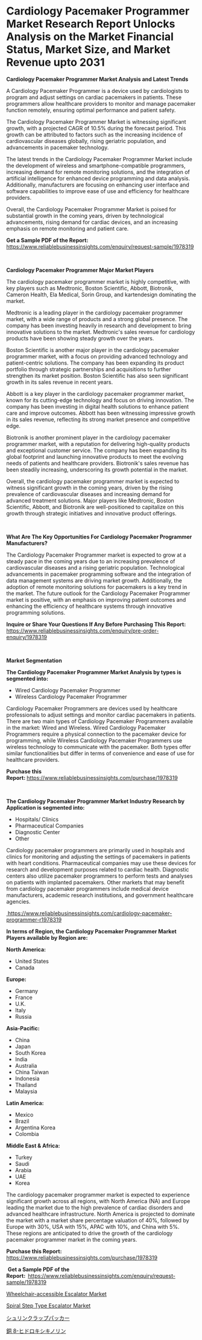 <p><h1>Cardiology Pacemaker Programmer Market Research Report Unlocks Analysis on the Market Financial Status, Market Size, and Market Revenue upto 2031</h1></p><p><strong>Cardiology Pacemaker Programmer Market Analysis and Latest Trends</strong></p>
<p><p>A Cardiology Pacemaker Programmer is a device used by cardiologists to program and adjust settings on cardiac pacemakers in patients. These programmers allow healthcare providers to monitor and manage pacemaker function remotely, ensuring optimal performance and patient safety.</p><p>The Cardiology Pacemaker Programmer Market is witnessing significant growth, with a projected CAGR of 10.5% during the forecast period. This growth can be attributed to factors such as the increasing incidence of cardiovascular diseases globally, rising geriatric population, and advancements in pacemaker technology.</p><p>The latest trends in the Cardiology Pacemaker Programmer Market include the development of wireless and smartphone-compatible programmers, increasing demand for remote monitoring solutions, and the integration of artificial intelligence for enhanced device programming and data analysis. Additionally, manufacturers are focusing on enhancing user interface and software capabilities to improve ease of use and efficiency for healthcare providers.</p><p>Overall, the Cardiology Pacemaker Programmer Market is poised for substantial growth in the coming years, driven by technological advancements, rising demand for cardiac devices, and an increasing emphasis on remote monitoring and patient care.</p></p>
<p><strong>Get a Sample PDF of the Report:&nbsp;</strong> <a href="https://www.reliablebusinessinsights.com/enquiry/request-sample/1978319">https://www.reliablebusinessinsights.com/enquiry/request-sample/1978319</a></p>
<p>&nbsp;</p>
<p><strong>Cardiology Pacemaker Programmer Major Market Players</strong></p>
<p><p>The cardiology pacemaker programmer market is highly competitive, with key players such as Medtronic, Boston Scientific, Abbott, Biotronik, Cameron Health, Ela Medical, Sorin Group, and kartendesign dominating the market. </p><p>Medtronic is a leading player in the cardiology pacemaker programmer market, with a wide range of products and a strong global presence. The company has been investing heavily in research and development to bring innovative solutions to the market. Medtronic's sales revenue for cardiology products have been showing steady growth over the years.</p><p>Boston Scientific is another major player in the cardiology pacemaker programmer market, with a focus on providing advanced technology and patient-centric solutions. The company has been expanding its product portfolio through strategic partnerships and acquisitions to further strengthen its market position. Boston Scientific has also seen significant growth in its sales revenue in recent years.</p><p>Abbott is a key player in the cardiology pacemaker programmer market, known for its cutting-edge technology and focus on driving innovation. The company has been investing in digital health solutions to enhance patient care and improve outcomes. Abbott has been witnessing impressive growth in its sales revenue, reflecting its strong market presence and competitive edge.</p><p>Biotronik is another prominent player in the cardiology pacemaker programmer market, with a reputation for delivering high-quality products and exceptional customer service. The company has been expanding its global footprint and launching innovative products to meet the evolving needs of patients and healthcare providers. Biotronik's sales revenue has been steadily increasing, underscoring its growth potential in the market. </p><p>Overall, the cardiology pacemaker programmer market is expected to witness significant growth in the coming years, driven by the rising prevalence of cardiovascular diseases and increasing demand for advanced treatment solutions. Major players like Medtronic, Boston Scientific, Abbott, and Biotronik are well-positioned to capitalize on this growth through strategic initiatives and innovative product offerings.</p></p>
<p>&nbsp;</p>
<p><strong>What Are The Key Opportunities For Cardiology Pacemaker Programmer Manufacturers?</strong></p>
<p><p>The Cardiology Pacemaker Programmer market is expected to grow at a steady pace in the coming years due to an increasing prevalence of cardiovascular diseases and a rising geriatric population. Technological advancements in pacemaker programming software and the integration of data management systems are driving market growth. Additionally, the adoption of remote monitoring solutions for pacemakers is a key trend in the market. The future outlook for the Cardiology Pacemaker Programmer market is positive, with an emphasis on improving patient outcomes and enhancing the efficiency of healthcare systems through innovative programming solutions.</p></p>
<p><strong>Inquire or Share Your Questions If Any Before Purchasing This Report:</strong> <a href="https://www.reliablebusinessinsights.com/enquiry/pre-order-enquiry/1978319">https://www.reliablebusinessinsights.com/enquiry/pre-order-enquiry/1978319</a></p>
<p>&nbsp;</p>
<p><strong>Market Segmentation</strong></p>
<p><strong>The Cardiology Pacemaker Programmer Market Analysis by types is segmented into:</strong></p>
<p><ul><li>Wired Cardiology Pacemaker Programmer</li><li>Wireless Cardiology Pacemaker Programmer</li></ul></p>
<p><p>Cardiology Pacemaker Programmers are devices used by healthcare professionals to adjust settings and monitor cardiac pacemakers in patients. There are two main types of Cardiology Pacemaker Programmers available in the market: Wired and Wireless. Wired Cardiology Pacemaker Programmers require a physical connection to the pacemaker device for programming, while Wireless Cardiology Pacemaker Programmers use wireless technology to communicate with the pacemaker. Both types offer similar functionalities but differ in terms of convenience and ease of use for healthcare providers.</p></p>
<p><strong>Purchase this Report:&nbsp;</strong><a href="https://www.reliablebusinessinsights.com/purchase/1978319">https://www.reliablebusinessinsights.com/purchase/1978319</a></p>
<p>&nbsp;</p>
<p><strong>The Cardiology Pacemaker Programmer Market Industry Research by Application is segmented into:</strong></p>
<p><ul><li>Hospitals/ Clinics</li><li>Pharmaceutical Companies</li><li>Diagnostic Center</li><li>Other</li></ul></p>
<p><p>Cardiology pacemaker programmers are primarily used in hospitals and clinics for monitoring and adjusting the settings of pacemakers in patients with heart conditions. Pharmaceutical companies may use these devices for research and development purposes related to cardiac health. Diagnostic centers also utilize pacemaker programmers to perform tests and analyses on patients with implanted pacemakers. Other markets that may benefit from cardiology pacemaker programmers include medical device manufacturers, academic research institutions, and government healthcare agencies.</p></p>
<p><a href="https://www.reliablebusinessinsights.com/cardiology-pacemaker-programmer-r1978319">&nbsp;https://www.reliablebusinessinsights.com/cardiology-pacemaker-programmer-r1978319</a></p>
<p><strong>In terms of Region, the Cardiology Pacemaker Programmer Market Players available by Region are:</strong></p>
<p>
    <p> <strong> North America: </strong>
        <ul>
            <li>United States</li>
            <li>Canada</li>
        </ul>
        </p> 
    <p> <strong> Europe: </strong>
        <ul>
            <li>Germany</li>
            <li>France</li>
            <li>U.K.</li>
            <li>Italy</li>
            <li>Russia</li>
        </ul>
        </p> 
    <p> <strong> Asia-Pacific: </strong>
        <ul>
            <li>China</li>
            <li>Japan</li>
            <li>South Korea</li>
            <li>India</li>
            <li>Australia</li>
            <li>China Taiwan</li>
            <li>Indonesia</li>
            <li>Thailand</li>
            <li>Malaysia</li>
        </ul>
        </p> 
    <p> <strong> Latin America: </strong>
        <ul>
            <li>Mexico</li>
            <li>Brazil</li>
            <li>Argentina Korea</li>
            <li>Colombia</li>
        </ul>
        </p> 
    <p> <strong> Middle East & Africa: </strong>
        <ul>
            <li>Turkey</li>
            <li>Saudi</li>
            <li>Arabia</li>
            <li>UAE</li>
            <li>Korea</li>
        </ul>
    </p>
    </p>
<p><p>The cardiology pacemaker programmer market is expected to experience significant growth across all regions, with North America (NA) and Europe leading the market due to the high prevalence of cardiac disorders and advanced healthcare infrastructure. North America is projected to dominate the market with a market share percentage valuation of 40%, followed by Europe with 30%, USA with 15%, APAC with 10%, and China with 5%. These regions are anticipated to drive the growth of the cardiology pacemaker programmer market in the coming years.</p></p>
<p><strong>Purchase this Report: </strong><a href="https://www.reliablebusinessinsights.com/purchase/1978319">https://www.reliablebusinessinsights.com/purchase/1978319</a></p>
<p>&nbsp;<strong>Get a Sample PDF of the Report:&nbsp;&nbsp;</strong><a href="https://www.reliablebusinessinsights.com/enquiry/request-sample/1978319">https://www.reliablebusinessinsights.com/enquiry/request-sample/1978319</a></p>
<p><strong></strong></p>
<p><p><a href="https://github.com/prosalinda88/Market-Research-Report-List-5/blob/main/wheelchair-accessible-escalator-market.md">Wheelchair-accessible Escalator Market</a></p><p><a href="https://github.com/NorbertYates/Market-Research-Report-List-5/blob/main/spiral-step-type-escalator-market.md">Spiral Step Type Escalator Market</a></p><p><a href="https://github.com/avwofrml53535/Market-Research-Report-List-3/blob/main/9332904170330.md">シュリンクラップパッカー</a></p><p><a href="https://github.com/JanickJohns/Market-Research-Report-List-1/blob/main/6589932170329.md">銅 8-ヒドロキシキノリン</a></p></p>